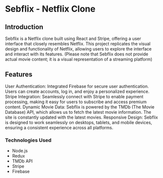 # Sebflix - Netflix Clone

## Introduction

Sebflix is a Netflix clone built using React and Stripe, offering a user interface that closely resembles Netflix. This project replicates the visual design and functionality of Netflix, allowing users to explore the interface and interact with its features. (Please note that Sebflix does not provide actual movie content; it is a visual representation of a streaming platform)

## Features

User Authentication: Integrated Firebase for secure user authentication. Users can create accounts, log in, and enjoy a personalized experience.
Stripe Integration: Seamlessly connect with Stripe to enable payment processing, making it easy for users to subscribe and access premium content.
Dynamic Movie Data: Sebflix is powered by the TMDb (The Movie Database) API, which allows us to fetch the latest movie information. The site is constantly updated with the latest movies.
Responsive Design: Sebflix is designed to work seamlessly on desktops, tablets, and mobile devices, ensuring a consistent experience across all platforms.


### Technologies Used

- Node.js
- Redux
- TMDb API
- Stripe
- Firebase




